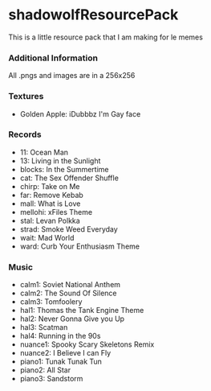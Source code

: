 # shadowolfResourcePack
This is a little resource pack that I am making for le memes

<h3>Additional Information</h3>
All .pngs and images are in a 256x256


<h3>Textures</h3>
<ul>
	<li>Golden Apple: iDubbbz I'm Gay face</li>
</ul>

<h3>Records</h3>
<ul>
	<li>11: Ocean Man</li>
	<li>13: Living in the Sunlight</li>
	<li>blocks: In the Summertime</li>
	<li>cat: The Sex Offender Shuffle</li>
	<li>chirp: Take on Me</li>
	<li>far: Remove Kebab</li>
	<li>mall: What is Love</li>
	<li>mellohi: xFiles Theme</li>
	<li>stal: Levan Polkka</li>
	<li>strad: Smoke Weed Everyday</li>
	<li>wait: Mad World</li>
	<li>ward: Curb Your Enthusiasm Theme</li>
</ul>

<h3>Music</h3> 	
<ul>
	<li>calm1: Soviet National Anthem</li>
	<li>calm2: The Sound Of Silence</li>
	<li>calm3: Tomfoolery</li>
	<li>hal1: Thomas the Tank Engine Theme</li>
	<li>hal2: Never Gonna Give you Up</li>
	<li>hal3: Scatman</li>
	<li>hal4: Running in the 90s</li>
	<li>nuance1: Spooky Scary Skeletons Remix</li>
	<li>nuance2: I Believe I can Fly</li>
	<li>piano1: Tunak Tunak Tun</li>
	<li>piano2: All Star</li>
	<li>piano3: Sandstorm</li>
</ul>